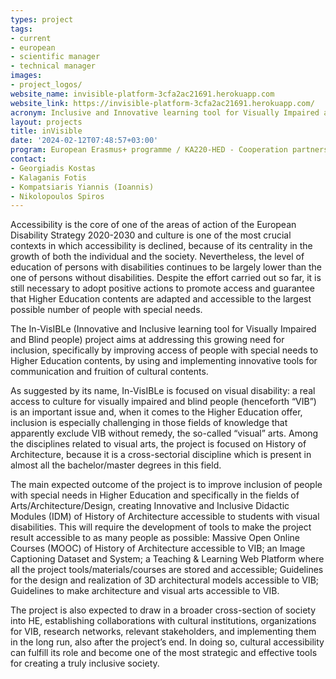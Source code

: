 ```yaml
---
types: project
tags:
- current 
- european 
- scientific manager 
- technical manager 
images:
- project_logos/
website_name: invisible-platform-3cfa2ac21691.herokuapp.com
website_link: https://invisible-platform-3cfa2ac21691.herokuapp.com/
acronym: Inclusive and Innovative learning tool for Visually Impaired and Blind People
layout: projects
title: inVisible
date: '2024-02-12T07:48:57+03:00'
program: European Erasmus+ programme / KA220-HED - Cooperation partnerships in higher education
contact:
- Georgiadis Kostas  
- Kalaganis Fotis 
- Kompatsiaris Yiannis (Ioannis) 
- Nikolopoulos Spiros
---
```

<p>
Accessibility is the core of one of the areas of action of the European Disability Strategy 2020-2030 and culture is one of the most crucial contexts in which accessibility is declined, because of its centrality in the growth of both the individual and the society. Nevertheless, the level of education of persons with disabilities continues to be largely lower than the one of persons without disabilities. Despite the effort carried out so far, it is still necessary to adopt positive actions to promote access and guarantee that Higher Education contents are adapted and accessible to the largest possible number of people with special needs.
</p>
<p>
The In-VisIBLe (Innovative and Inclusive learning tool for Visually Impaired and Blind people) project aims at addressing this growing need for inclusion, specifically by improving access of people with special needs to Higher Education contents, by using and implementing innovative tools for communication and fruition of cultural contents.
</p>
<p>
As suggested by its name, In-VisIBLe is focused on visual disability: a real access to culture for visually impaired and blind people (henceforth “VIB”) is an important issue and, when it comes to the Higher Education offer, inclusion is especially challenging in those fields of knowledge that apparently exclude VIB without remedy, the so-called “visual” arts. Among the disciplines related to visual arts, the project is focused on History of Architecture, because it is a cross-sectorial discipline which is present in almost all the bachelor/master degrees in this field.
</p>
<p>
The main expected outcome of the project is to improve inclusion of people with special needs in Higher Education and specifically in the fields of Arts/Architecture/Design, creating Innovative and Inclusive Didactic Modules (IDM) of History of Architecture accessible to students with visual disabilities. This will require the development of tools to make the project result accessible to as many people as possible: Massive Open Online Courses (MOOC) of History of Architecture accessible to VIB; an Image Captioning Dataset and System; a Teaching & Learning Web Platform where all the project tools/materials/courses are stored and accessible; Guidelines for the design and realization of 3D architectural models accessible to VIB; Guidelines to make architecture and visual arts accessible to VIB.
</p>
<p>
The project is also expected to draw in a broader cross-section of society into HE, establishing collaborations with cultural institutions, organizations for VIB, research networks, relevant stakeholders, and implementing them in the long run, also after the project’s end. In doing so, cultural accessibility can fulfill its role and become one of the most strategic and effective tools for creating a truly inclusive society.
</p>